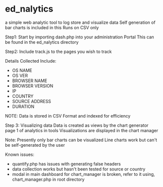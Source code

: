 # ed_nalytics
a simple web analytic tool to log store and visualize data
Self generation of bar charts is included in this
Runs on CSV only

Step1:
Start by importing dash.php into your administration Portal
This can be found in the ed_nalytics directory 

Step2: 
Include track.js to the pages you wish to track



Details Collected Include:
 - OS NAME
 - OS VER
 - BROWSER NAME
 - BROWSER VERSION
 - IP
 - COUNTRY
 - SOURCE ADDRESS
 - DURATION

NOTE:
Data is stored in CSV Format and indexed for efficiency

Step 3:
Visualizing data
Data is created as views by the chart generator page 1 of analytics in tools
Visualizations are displayed in the chart manager

Note: 
Presently only bar charts can be visualized
Line charts work but can't be self-generated by the user

Known issues:
 - quantify.php has issues with generating false headers
 - data collection works but hasn't been tested for source or country
 - modal in main dashboard for chart_manager is broken, refer to it using, chart_manager.php in root directory
